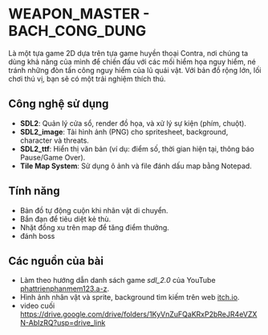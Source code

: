 # WEAPON_MASTER - BACH_CONG_DUNG

Là một tựa game 2D dựa trên tựa game huyền thoại Contra, nơi chúng ta dùng khả năng của mình để chiến đấu với các mối hiểm họa nguy hiểm, né tránh những đòn tấn công nguy hiểm của lũ quái vật. Với bản đồ rộng lớn, lối chơi thú vị, bạn sẽ có một trải nghiệm thích thú.

## Công nghệ sử dụng

- **SDL2**: Quản lý cửa sổ, render đồ họa, và xử lý sự kiện (phím, chuột).
- **SDL2_image**: Tải hình ảnh (PNG) cho spritesheet, background, character và threats.
- **SDL2_ttf**: Hiển thị văn bản (ví dụ: điểm số, thời gian hiện tại, thông báo Pause/Game Over).
- **Tile Map System**: Sử dụng ô ảnh và file đánh dấu map bằng Notepad.

## Tính năng

- Bản đồ tự động cuộn khi nhân vật di chuyển.
- Bắn đạn để tiêu diệt kẻ thù.
- Nhặt đồng xu trên map để tăng điểm thưởng.
- đánh boss

## Các nguồn của bài

- Làm theo hướng dẫn danh sách game _sdl_2.0_ của YouTube [phattrienphanmem123.a-z](https://www.youtube.com/@phattrienphanmem123az).
- Hình ảnh nhân vật và sprite, background tìm kiếm trên web [itch.io](https://itch.io/).
- video cuối https://drive.google.com/drive/folders/1KyVnZuFQaKRxP2bReJR4eVZXN-AbIzRQ?usp=drive_link
